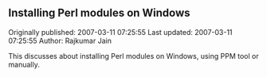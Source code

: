 ## Installing Perl modules on Windows 
Originally published: 2007-03-11 07:25:55 
Last updated: 2007-03-11 07:25:55 
Author: Rajkumar Jain 
 
This discusses about installing Perl modules on Windows, using PPM tool or manually.